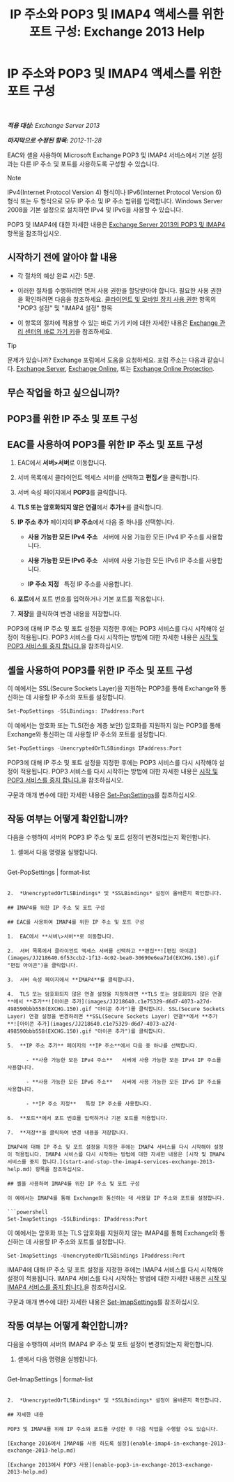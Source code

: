 ﻿---
title: 'IP 주소와 POP3 및 IMAP4 액세스를 위한 포트 구성: Exchange 2013 Help'
TOCTitle: IP 주소와 POP3 및 IMAP4 액세스를 위한 포트 구성
ms:assetid: 8292747b-6626-4d7f-ba73-1e17f5d99fa4
ms:mtpsurl: https://technet.microsoft.com/ko-kr/library/Bb123530(v=EXCHG.150)
ms:contentKeyID: 50556024
ms.date: 05/22/2018
mtps_version: v=EXCHG.150
ms.translationtype: MT
---

# IP 주소와 POP3 및 IMAP4 액세스를 위한 포트 구성

 

_**적용 대상:** Exchange Server 2013_

_**마지막으로 수정된 항목:** 2012-11-28_

EAC와 셸을 사용하여 Microsoft Exchange POP3 및 IMAP4 서비스에서 기본 설정과는 다른 IP 주소 및 포트를 사용하도록 구성할 수 있습니다.


> [!NOTE]
> IPv4(Internet Protocol Version 4) 형식이나 IPv6(Internet Protocol Version 6) 형식 또는 두 형식으로 모두 IP 주소 및 IP 주소 범위를 입력합니다. Windows Server 2008을 기본 설정으로 설치하면 IPv4 및 IPv6을 사용할 수 있습니다.



POP3 및 IMAP4에 대한 자세한 내용은 [Exchange Server 2013의 POP3 및 IMAP4](pop3-and-imap4-in-exchange-server-2013-exchange-2013-help.md) 항목을 참조하십시오.

## 시작하기 전에 알아야 할 내용

  - 각 절차의 예상 완료 시간: 5분.

  - 이러한 절차를 수행하려면 먼저 사용 권한을 할당받아야 합니다. 필요한 사용 권한을 확인하려면 다음을 참조하세요. [클라이언트 및 모바일 장치 사용 권한](clients-and-mobile-devices-permissions-exchange-2013-help.md) 항목의 "POP3 설정" 및 "IMAP4 설정" 항목

  - 이 항목의 절차에 적용할 수 있는 바로 가기 키에 대한 자세한 내용은 [Exchange 관리 센터의 바로 가기 키](keyboard-shortcuts-in-the-exchange-admin-center-exchange-online-protection-help.md)을 참조하세요.


> [!TIP]
> 문제가 있습니까? Exchange 포럼에서 도움을 요청하세요. 포럼 주소는 다음과 같습니다. <A href="https://go.microsoft.com/fwlink/p/?linkid=60612">Exchange Server</A>, <A href="https://go.microsoft.com/fwlink/p/?linkid=267542">Exchange Online</A>, 또는 <A href="https://go.microsoft.com/fwlink/p/?linkid=285351">Exchange Online Protection</A>.



## 무슨 작업을 하고 싶으십니까?

## POP3를 위한 IP 주소 및 포트 구성

## EAC를 사용하여 POP3를 위한 IP 주소 및 포트 구성

1.  EAC에서 **서버\>서버**로 이동합니다.

2.  서버 목록에서 클라이언트 액세스 서버를 선택하고 **편집**![편집 아이콘](images/JJ218640.6f53ccb2-1f13-4c02-bea0-30690e6ea71d(EXCHG.150).gif "편집 아이콘")을 클릭합니다.

3.  서버 속성 페이지에서 **POP3**를 클릭합니다.

4.  **TLS 또는 암호화되지 않은 연결**에서 **추가**![아이콘 추가](images/JJ218640.c1e75329-d6d7-4073-a27d-498590bbb558(EXCHG.150).gif "아이콘 추가")를 클릭합니다.

5.  **IP 주소 추가** 페이지의 **IP 주소**에서 다음 중 하나를 선택합니다.
    
      - **사용 가능한 모든 IPv4 주소**   서버에 사용 가능한 모든 IPv4 IP 주소를 사용합니다.
    
      - **사용 가능한 모든 IPv6 주소**   서버에 사용 가능한 모든 IPv6 IP 주소를 사용합니다.
    
      - **IP 주소 지정**   특정 IP 주소를 사용합니다.

6.  **포트**에서 포트 번호를 입력하거나 기본 포트를 적용합니다.

7.  **저장**을 클릭하여 변경 내용을 저장합니다.

POP3에 대해 IP 주소 및 포트 설정을 지정한 후에는 POP3 서비스를 다시 시작해야 설정이 적용됩니다. POP3 서비스를 다시 시작하는 방법에 대한 자세한 내용은 [시작 및 POP3 서비스를 중지 합니다.](start-and-stop-the-pop3-services-exchange-2013-help.md)을 참조하십시오.

## 셸을 사용하여 POP3를 위한 IP 주소 및 포트 구성

이 예에서는 SSL(Secure Sockets Layer)을 지원하는 POP3를 통해 Exchange와 통신하는 데 사용할 IP 주소와 포트를 설정합니다.

```powershell
Set-PopSettings -SSLBindings: IPaddress:Port
```

이 예에서는 암호화 또는 TLS(전송 계층 보안) 암호화를 지원하지 않는 POP3를 통해 Exchange와 통신하는 데 사용할 IP 주소와 포트를 설정합니다.

```powershell
Set-PopSettings -UnencryptedOrTLSBindings IPaddress:Port
```

POP3에 대해 IP 주소 및 포트 설정을 지정한 후에는 POP3 서비스를 다시 시작해야 설정이 적용됩니다. POP3 서비스를 다시 시작하는 방법에 대한 자세한 내용은 [시작 및 POP3 서비스를 중지 합니다.](start-and-stop-the-pop3-services-exchange-2013-help.md)을 참조하십시오.

구문과 매개 변수에 대한 자세한 내용은 [Set-PopSettings](https://technet.microsoft.com/ko-kr/library/aa997154\(v=exchg.150\))를 참조하십시오.

## 작동 여부는 어떻게 확인합니까?

다음을 수행하여 서버의 POP3 IP 주소 및 포트 설정이 변경되었는지 확인합니다.

1.  셸에서 다음 명령을 실행합니다.
    
    ```powershell
Get-PopSettings | format-list
```

2.  *UnencryptedOrTLSBindings* 및 *SSLBindings* 설정이 올바른지 확인합니다.

## IMAP4를 위한 IP 주소 및 포트 구성

## EAC를 사용하여 IMAP4를 위한 IP 주소 및 포트 구성

1.  EAC에서 **서버\>서버**로 이동합니다.

2.  서버 목록에서 클라이언트 액세스 서버를 선택하고 **편집**![편집 아이콘](images/JJ218640.6f53ccb2-1f13-4c02-bea0-30690e6ea71d(EXCHG.150).gif "편집 아이콘")을 클릭합니다.

3.  서버 속성 페이지에서 **IMAP4**를 클릭합니다.

4.  TLS 또는 암호화되지 않은 연결 설정을 지정하려면 **TLS 또는 암호화되지 않은 연결**에서 **추가**![아이콘 추가](images/JJ218640.c1e75329-d6d7-4073-a27d-498590bbb558(EXCHG.150).gif "아이콘 추가")를 클릭합니다. SSL(Secure Sockets Layer) 연결 설정을 변경하려면 **SSL(Secure Sockets Layer) 연결**에서 **추가**![아이콘 추가](images/JJ218640.c1e75329-d6d7-4073-a27d-498590bbb558(EXCHG.150).gif "아이콘 추가")를 클릭합니다.

5.  **IP 주소 추가** 페이지의 **IP 주소**에서 다음 중 하나를 선택합니다.
    
      - **사용 가능한 모든 IPv4 주소**   서버에 사용 가능한 모든 IPv4 IP 주소를 사용합니다.
    
      - **사용 가능한 모든 IPv6 주소**   서버에 사용 가능한 모든 IPv6 IP 주소를 사용합니다.
    
      - **IP 주소 지정**   특정 IP 주소를 사용합니다.

6.  **포트**에서 포트 번호를 입력하거나 기본 포트를 적용합니다.

7.  **저장**을 클릭하여 변경 내용을 저장합니다.

IMAP4에 대해 IP 주소 및 포트 설정을 지정한 후에는 IMAP4 서비스를 다시 시작해야 설정이 적용됩니다. IMAP4 서비스를 다시 시작하는 방법에 대한 자세한 내용은 [시작 및 IMAP4 서비스를 중지 합니다.](start-and-stop-the-imap4-services-exchange-2013-help.md) 항목을 참조하십시오.

## 셸을 사용하여 IMAP4를 위한 IP 주소 및 포트 구성

이 예에서는 IMAP4를 통해 Exchange와 통신하는 데 사용할 IP 주소와 포트를 설정합니다.

```powershell
Set-ImapSettings -SSLBindings: IPaddress:Port
```

이 예에서는 암호화 또는 TLS 암호화를 지원하지 않는 IMAP4를 통해 Exchange와 통신하는 데 사용할 IP 주소와 포트를 설정합니다.

    Set-ImapSettings -UnencryptedOrTLSBindings IPaddress:Port 

IMAP4에 대해 IP 주소 및 포트 설정을 지정한 후에는 IMAP4 서비스를 다시 시작해야 설정이 적용됩니다. IMAP4 서비스를 다시 시작하는 방법에 대한 자세한 내용은 [시작 및 IMAP4 서비스를 중지 합니다.](start-and-stop-the-imap4-services-exchange-2013-help.md)을 참조하십시오.

구문과 매개 변수에 대한 자세한 내용은 [Set-ImapSettings](https://technet.microsoft.com/ko-kr/library/aa998252\(v=exchg.150\))를 참조하십시오.

## 작동 여부는 어떻게 확인합니까?

다음을 수행하여 서버의 IMAP4 IP 주소 및 포트 설정이 변경되었는지 확인합니다.

1.  셸에서 다음 명령을 실행합니다.
    
    ```powershell
Get-ImapSettings | format-list
```

2.  *UnencryptedOrTLSBindings* 및 *SSLBindings* 설정이 올바른지 확인합니다.

## 자세한 내용

POP3 및 IMAP4를 위해 IP 주소와 포트를 구성한 후 다음 작업을 수행할 수도 있습니다.

[Exchange 2016에서 IMAP4를 사용 하도록 설정](enable-imap4-in-exchange-2013-exchange-2013-help.md)

[Exchange 2013에서 POP3 사용](enable-pop3-in-exchange-2013-exchange-2013-help.md)

